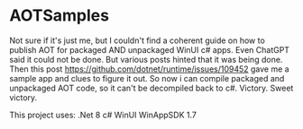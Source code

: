 # AOTSamples

Not sure if it's just me, but I couldn't find a coherent guide on how to publish AOT for packaged AND unpackaged WinUI c# apps.  Even ChatGPT said it could not be done.  But various posts hinted that it was being done.  Then this post https://github.com/dotnet/runtime/issues/109452 gave me a sample app and clues to figure it out.  So now i can compile packaged and unpackaged AOT code, so it can't be decompiled back to c#. Victory.  Sweet victory.

This project uses:
.Net 8
c#
WinUI
WinAppSDK 1.7


